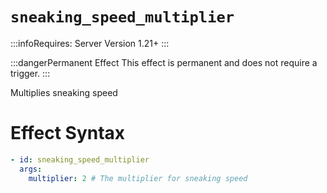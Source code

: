 # `sneaking_speed_multiplier`
:::infoRequires:
Server Version 1.21+
:::

:::dangerPermanent Effect
This effect is permanent and does not require a trigger.
:::

Multiplies sneaking speed
# Effect Syntax
```yaml
- id: sneaking_speed_multiplier
  args:
    multiplier: 2 # The multiplier for sneaking speed
```